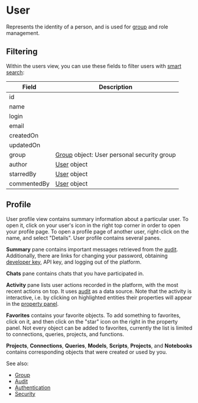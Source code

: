 <!-- TITLE: User -->
<!-- SUBTITLE: -->

# User

Represents the identity of a person, and is used for [group](group.md) and role management. 

## Filtering

Within the users view, you can use these fields to filter users with [smart search](../overview/smart-search.md):

| Field       | Description                                        |
|-------------|----------------------------------------------------|
| id          |                                                    |
| name        |                                                    |
| login       |                                                    |
| email       |                                                    |
| createdOn   |                                                    |
| updatedOn   |                                                    | 
| group       | [Group](group.md) object: User personal security group |
| author      | [User](user.md) object                                 |
| starredBy   | [User](user.md) object                                 |
| commentedBy | [User](user.md) object                                 |


## Profile

User profile view contains summary information about a particular user. To open it, click on your user's icon 
in the right top corner in order to open your profile page. To open a profile page of another user, 
right-click on the name, and select "Details". User profile contains several panes.

**Summary** pane contains important messages retrieved from the [audit](../govern/audit.md).
Additionally, there are links for  changing your password, 
obtaining [developer key](../dev/dev.md#publishing), API key, and logging out of the platform.  

**Chats** pane contains chats that you have participated in.

**Activity** pane lists user actions recorded in the platform, with the most recent actions on top. 
It uses [audit](../govern/audit.md) as a data source. Note that the activity is interactive, i.e. 
by clicking on highlighted entities their properties will appear in the [property panel](../features/property-panel.md). 

**Favorites** contains your favorite objects. To add something to favorites, click on it, and 
then click on the "star" icon on the right in the property panel. Not every object can be added to favorites,
currently the list is limited to connections, queries, projects, and functions.  

**Projects**, **Connections**, **Queries**, **Models**, **Scripts**, **Projects**, and **Notebooks**
contains corresponding objects that were created or used by you.


See also:

* [Group](group.md)
* [Audit](audit.md)
* [Authentication](authentication.md)
* [Security](security.md)
